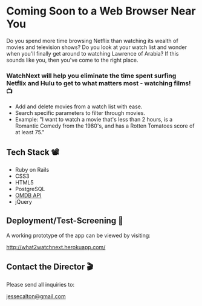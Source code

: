 # Coming Soon to a Web Browser Near You 

Do you spend more time browsing Netflix than watching its wealth of movies and television shows? Do you look at your watch list and wonder when you'll finally get around to watching Lawrence of Arabia? If this sounds like you, then you've come to the right place.

### WatchNext will help you eliminate the time spent surfing Netflix and Hulu to get to what matters most - watching films! 📺 

* Add and delete movies from a watch list with ease.
* Search specific parameters to filter through movies.
* Example: "I want to watch a movie that's less than 2 hours, is a Romantic Comedy from the 1980's, and has a Rotten Tomatoes score of at least 75."

## Tech Stack 📽️

* Ruby on Rails
* CSS3
* HTML5
* PostgreSQL
* [OMDB API](http://www.omdbapi.com)
* jQuery

## Deployment/Test-Screening 📼

A working prototype of the app can be viewed by visiting:

<http://what2watchnext.herokuapp.com/>

## Contact the Director 🎬

Please send all inquiries to: 

<jessecalton@gmail.com>
